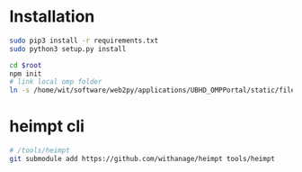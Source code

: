 # Installation

```bash
sudo pip3 install -r requirements.txt
sudo python3 setup.py install

cd $root
npm init
# link local omp folder
ln -s /home/wit/software/web2py/applications/UBHD_OMPPortal/static/files/ static/files

```
 # heimpt cli
 
 ```bash
 # /tools/heimpt
 git submodule add https://github.com/withanage/heimpt tools/heimpt

 ```